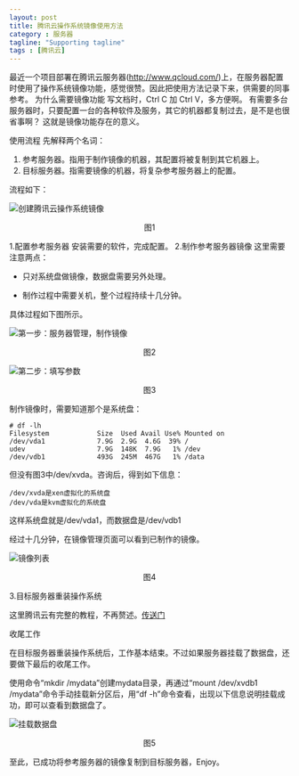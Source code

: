 ```yaml
---
layout: post
title: 腾讯云操作系统镜像使用方法
category : 服务器
tagline: "Supporting tagline"
tags : [腾讯云]
---
```


最近一个项目部署在腾讯云服务器(http://www.qcloud.com/)上，在服务器配置时使用了操作系统镜像功能，感觉很赞。因此把使用方法记录下来，供需要的同事参考。
为什么需要镜像功能
写文档时，Ctrl C 加 Ctrl V，多方便啊。
有需要多台服务器时，只要配置一台的各种软件及服务，其它的机器都复制过去，是不是也很省事啊？
这就是镜像功能存在的意义。

使用流程
先解释两个名词：
1.	参考服务器。指用于制作镜像的机器，其配置将被复制到其它机器上。
2.	目标服务器。指需要镜像的机器，将复杂参考服务器上的配置。

流程如下：

![创建腾讯云操作系统镜像](http://spetacular.github.io/images/2014-10-21/work_flow.png)
<center>图1</center>

1.配置参考服务器
安装需要的软件，完成配置。
2.制作参考服务器镜像
这里需要注意两点：


- 只对系统盘做镜像，数据盘需要另外处理。


- 制作过程中需要关机，整个过程持续十几分钟。

具体过程如下图所示。
 
![第一步：服务器管理，制作镜像](http://spetacular.github.io/images/2014-10-21/step_1_server_management.jpg)
<center>图2</center>

![第二步：填写参数](http://spetacular.github.io/images/2014-10-21/step_2_make_image.png)
<center>图3</center>

制作镜像时，需要知道那个是系统盘：

	# df -lh
	Filesystem            Size  Used Avail Use% Mounted on
	/dev/vda1             7.9G  2.9G  4.6G  39% /
	udev                  7.9G  148K  7.9G   1% /dev
	/dev/vdb1             493G  245M  467G   1% /data

但没有图3中/dev/xvda。咨询后，得到如下信息：

	/dev/xvda是xen虚拟化的系统盘
	/dev/vda是kvm虚拟化的系统盘

这样系统盘就是/dev/vda1，而数据盘是/dev/vdb1

经过十几分钟，在镜像管理页面可以看到已制作的镜像。

![镜像列表](http://spetacular.github.io/images/2014-10-21/done.jpg)
<center>图4</center>

3.目标服务器重装操作系统

这里腾讯云有完整的教程，不再赘述。[传送门][1]

收尾工作

在目标服务器重装操作系统后，工作基本结束。不过如果服务器挂载了数据盘，还要做下最后的收尾工作。

使用命令“mkdir /mydata”创建mydata目录，再通过“mount /dev/xvdb1 /mydata”命令手动挂载新分区后，用“df -h”命令查看，出现以下信息说明挂载成功，即可以查看到数据盘了。
 
![挂载数据盘](http://spetacular.github.io/images/2014-10-21/show_df.png)
<center>图5</center>

至此，已成功将参考服务器的镜像复制到目标服务器，Enjoy。

 [1]: http://wiki.qcloud.com/wiki/%E4%BA%91%E6%9C%8D%E5%8A%A1%E5%99%A8%E7%AE%A1%E7%90%86#6._.E9.87.8D.E8.A3.85.E6.93.8D.E4.BD.9C.E7.B3.BB.E7.BB.9F "目标服务器重装操作系统"